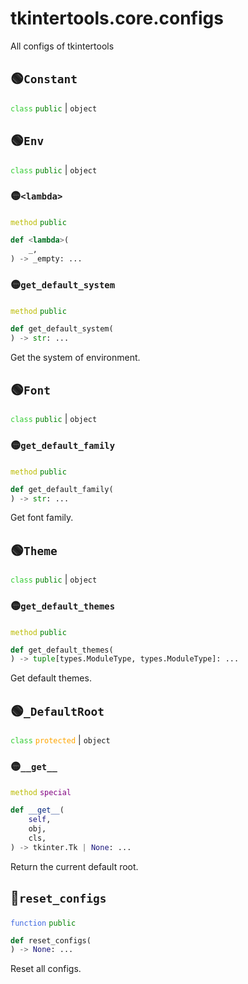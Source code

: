 # tkintertools.core.configs

All configs of tkintertools

## 🟢`Constant`



<code style='color: limegreen;'>class</code> <code style='color: green;'>public</code> | `object`



## 🟢`Env`



<code style='color: limegreen;'>class</code> <code style='color: green;'>public</code> | `object`

### 🟡`<lambda>`


<code style='color: #BBBB00;'>method</code> <code style='color: green;'>public</code>

```python
def <lambda>(
    _,
) -> _empty: ...
```


### 🟡`get_default_system`


<code style='color: #BBBB00;'>method</code> <code style='color: green;'>public</code>

```python
def get_default_system(
) -> str: ...
```
Get the system of environment.



## 🟢`Font`



<code style='color: limegreen;'>class</code> <code style='color: green;'>public</code> | `object`

### 🟡`get_default_family`


<code style='color: #BBBB00;'>method</code> <code style='color: green;'>public</code>

```python
def get_default_family(
) -> str: ...
```
Get font family.



## 🟢`Theme`



<code style='color: limegreen;'>class</code> <code style='color: green;'>public</code> | `object`

### 🟡`get_default_themes`


<code style='color: #BBBB00;'>method</code> <code style='color: green;'>public</code>

```python
def get_default_themes(
) -> tuple[types.ModuleType, types.ModuleType]: ...
```
Get default themes.



## 🟢`_DefaultRoot`



<code style='color: limegreen;'>class</code> <code style='color: orange;'>protected</code> | `object`

### 🟡`__get__`


<code style='color: #BBBB00;'>method</code> <code style='color: purple;'>special</code>

```python
def __get__(
    self,
    obj,
    cls,
) -> tkinter.Tk | None: ...
```
Return the current default root.



## 🔵`reset_configs`


<code style='color: royalblue;'>function</code> <code style='color: green;'>public</code>

```python
def reset_configs(
) -> None: ...
```
Reset all configs.

